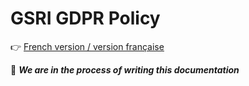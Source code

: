 # GSRI GDPR Policy

👉 [French version / version française](./GDPR_FR.md)

👷 ***We are in the process of writing this documentation***